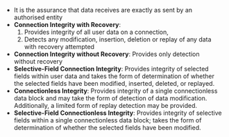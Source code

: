 - It is the assurance that data receives are exactly as sent by an authorised entity
- **Connection Integrity with Recovery**: 
	1. Provides integrity of all user data on a connection,
	2. Detects any modification, insertion, deletion or replay of any data with recovery attempted
- **Connection Integrity without Recovery**: Provides only detection without recovery
- **Selective-Field Connection Integrity**: Provides integrity of selected fields within user data and takes the form of determination of whether the selected fields have been modified, inserted, deleted, or replayed.
- **Connectionless Integrity**: Provides integrity of a single connectionless data block and may take the form of detection of data modification. Additionally, a limited form of replay detection may be provided.
- **Selective-Field Connectionless Integrity**: Provides integrity of selective fields within a single connectionless data block; takes the form of determination of whether the selected fields have been modified.